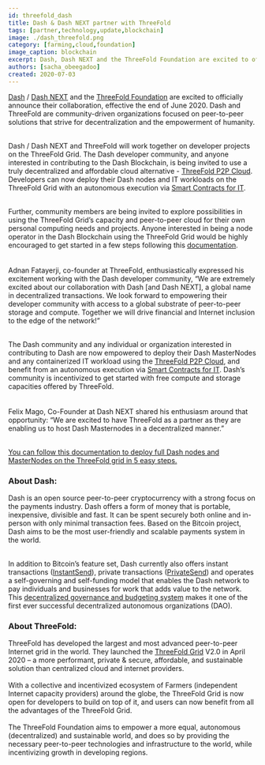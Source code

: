```yaml
---
id: threefold_dash
title: Dash & Dash NEXT partner with ThreeFold
tags: [partner,technology,update,blockchain]
image: ./dash_threefold.png
category: [farming,cloud,foundation]
image_caption: blockchain
excerpt: Dash, Dash NEXT and the ThreeFold Foundation are excited to officially announce their collaboration, effective the end of June 2020.
authors: [sacha_obeegadoo]
created: 2020-07-03
---
```


[Dash](https://www.dash.org) / [Dash NEXT](https://dashnext.org/) and the [ThreeFold Foundation](https://threefold.io) are excited to officially announce their collaboration, effective the end of June 2020.  Dash and ThreeFold are community-driven organizations focused on peer-to-peer solutions that strive for decentralization and the empowerment of humanity.
<br/>
<br/>

Dash / Dash NEXT and ThreeFold will work together on developer projects on the ThreeFold Grid. The Dash developer community, and anyone interested in contributing to the Dash Blockchain, is being invited to use a truly decentralized and  affordable cloud alternative - [ThreeFold P2P Cloud](http://cloud.threefold.io). Developers can now deploy their Dash nodes and IT workloads on the ThreeFold Grid with an autonomous execution via [Smart Contracts for IT](https://library.threefold.me/info/sdk/#/smart_contract). 
<br/>
<br/>

Further, community members are being invited to explore possibilities in using the ThreeFold Grid’s capacity and peer-to-peer cloud for their own personal computing needs and projects. Anyone interested in being a node operator in the Dash Blockchain using the ThreeFold Grid would be highly encouraged to get started in a few steps following this [documentation](https://forum.threefold.io/t/deploy-a-dash-node-in-5-steps-on-the-threefold-grid/509).  
<br/>
<br/>
Adnan Fatayerji, co-founder at ThreeFold, enthusiastically expressed his excitement working with the Dash developer community, “We are extremely excited about our collaboration with Dash [and Dash NEXT], a global name in decentralized transactions. We look forward to empowering their developer community with access to a global substrate of peer-to-peer storage and compute. Together we will drive financial and Internet inclusion to the edge of the network!”
<br/>
<br/>

The Dash community and any individual or organization interested in contributing to Dash are now empowered to deploy their Dash MasterNodes and any containerized IT workload using the [ThreeFold P2P Cloud](http://cloud.threefold.io), and benefit from  an autonomous execution via [Smart Contracts for IT](https://library.threefold.me/info/sdk/#/smart_contract). Dash’s community is incentivized to get started with free compute and storage capacities offered by ThreeFold.  
<br/>
<br/>
Felix Mago, Co-Founder at Dash NEXT shared his enthusiasm around that opportunity: “We are excited to have ThreeFold as a partner as they are enabling us to host Dash Masternodes in a decentralized manner.”
<br/>
<br/>

[You can follow this documentation to deploy full Dash nodes and MasterNodes on the ThreeFold grid  in 5 easy steps.](https://forum.threefold.io/t/deploy-a-dash-node-in-5-steps-on-the-threefold-grid/509)

### About Dash:

Dash is an open source peer-to-peer cryptocurrency with a strong focus on the payments industry. Dash offers a form of money that is portable, inexpensive, divisible and fast. It can be spent securely both online and in-person with only minimal transaction fees. Based on the Bitcoin project, Dash aims to be the most user-friendly and scalable payments system in the world.
<br/>
<br/>

In addition to Bitcoin’s feature set, Dash currently also offers instant transactions ([InstantSend](https://docs.dash.org/en/stable/introduction/features.html#instantsend)), private transactions ([PrivateSend](https://docs.dash.org/en/stable/introduction/features.html#privatesend)) and operates a self-governing and self-funding model that enables the Dash network to pay individuals and businesses for work that adds value to the network. This [decentralized governance and budgeting system](https://docs.dash.org/en/stable/governance/index.html#governance) makes it one of the first ever successful decentralized autonomous organizations (DAO).

### About ThreeFold:

ThreeFold has developed the largest and most advanced peer-to-peer Internet grid in the world.  They launched the [ThreeFold Grid](https://explorer.grid.tf/) V2.0 in  April 2020 – a  more performant, private & secure, affordable, and sustainable solution than centralized cloud and internet providers. 
<br/>
<br/>
With a collective and incentivized ecosystem of Farmers (independent Internet capacity providers) around the globe, the ThreeFold Grid  is now open for developers to build on top of it,  and users can now benefit from all the advantages of the ThreeFold Grid.
<br/>
<br/>
The ThreeFold Foundation aims to empower a more equal, autonomous (decentralized) and sustainable world, and does so  by providing the necessary peer-to-peer technologies and infrastructure to the world, while incentivizing growth in developing regions.
